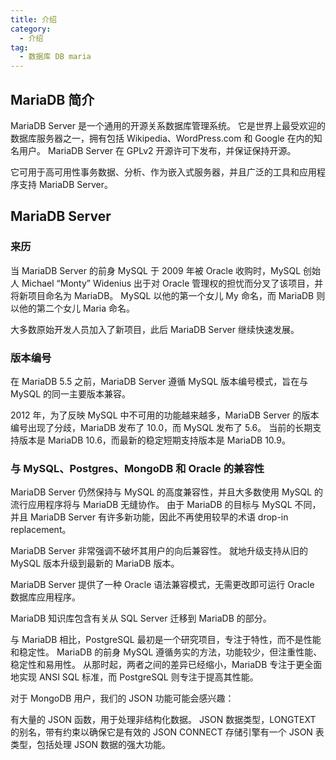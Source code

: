 ```yaml
---
title: 介绍
category:
  - 介绍
tag:
  - 数据库 DB maria
---
```


## MariaDB 简介
MariaDB Server 是一个通用的开源关系数据库管理系统。 它是世界上最受欢迎的数据库服务器之一，拥有包括 Wikipedia、WordPress.com 和 Google 在内的知名用户。 MariaDB Server 在 GPLv2 开源许可下发布，并保证保持开源。

它可用于高可用性事务数据、分析、作为嵌入式服务器，并且广泛的工具和应用程序支持 MariaDB Server。

## MariaDB Server
### 来历
当 MariaDB Server 的前身 MySQL 于 2009 年被 Oracle 收购时，MySQL 创始人 Michael “Monty” Widenius 出于对 Oracle 管理权的担忧而分叉了该项目，并将新项目命名为 MariaDB。 MySQL 以他的第一个女儿 My 命名，而 MariaDB 则以他的第二个女儿 Maria 命名。

大多数原始开发人员加入了新项目，此后 MariaDB Server 继续快速发展。

### 版本编号
在 MariaDB 5.5 之前，MariaDB Server 遵循 MySQL 版本编号模式，旨在与 MySQL 的同一主要版本兼容。

2012 年，为了反映 MySQL 中不可用的功能越来越多，MariaDB Server 的版本编号出现了分歧，MariaDB 发布了 10.0，而 MySQL 发布了 5.6。 当前的长期支持版本是 MariaDB 10.6，而最新的稳定短期支持版本是 MariaDB 10.9。

### 与 MySQL、Postgres、MongoDB 和 Oracle 的兼容性
MariaDB Server 仍然保持与 MySQL 的高度兼容性，并且大多数使用 MySQL 的流行应用程序将与 MariaDB 无缝协作。 由于 MariaDB 的目标与 MySQL 不同，并且 MariaDB Server 有许多新功能，因此不再使用较早的术语 drop-in replacement。

MariaDB Server 非常强调不破坏其用户的向后兼容性。 就地升级支持从旧的 MySQL 版本升级到最新的 MariaDB 版本。

MariaDB Server 提供了一种 Oracle 语法兼容模式，无需更改即可运行 Oracle 数据库应用程序。

MariaDB 知识库包含有关从 SQL Server 迁移到 MariaDB 的部分。

与 MariaDB 相比，PostgreSQL 最初是一个研究项目，专注于特性，而不是性能和稳定性。 MariaDB 的前身 MySQL 遵循务实的方法，功能较少，但注重性能、稳定性和易用性。 从那时起，两者之间的差异已经缩小，MariaDB 专注于更全面地实现 ANSI SQL 标准，而 PostgreSQL 则专注于提高其性能。

对于 MongoDB 用户，我们的 JSON 功能可能会感兴趣：

有大量的 JSON 函数，用于处理非结构化数据。
JSON 数据类型，LONGTEXT 的别名，带有约束以确保它是有效的 JSON
CONNECT 存储引擎有一个 JSON 表类型，包括处理 JSON 数据的强大功能。
